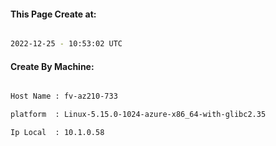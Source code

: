 
   
#### This Page Create at:

```bash

2022-12-25 - 10:53:02 UTC

```

#### Create By Machine:

```bash

Host Name : fv-az210-733

platform  : Linux-5.15.0-1024-azure-x86_64-with-glibc2.35

Ip Local  : 10.1.0.58

```

